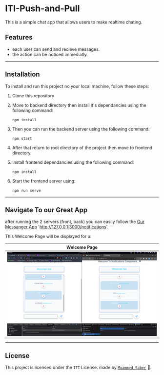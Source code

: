 # ITI-Push-and-Pull

This is a simple chat app that allows users to make realtime chating.

## Features

- each user can send and recieve messages.
- the action can be noticed immediatly.

-----

## Installation

To install and run this project no your local machine, follow these steps:

1. Clone this repository
2. Move to backend directory then install it's dependancies using the following command:
    ```
    npm install
    ```
3. Then you can run the backend server using the following command:
    ```
    npm start
    ```
4. After that return to root directory of the project then move to frontend directory.

5. Install frontend dependancies using the following command:
    ```
    npm install
    ```
6. Start the frontend server using: 
    ```
    npm run serve
    ```

-----
## Navigate To our Great App

after running the 2 servers (front, back) you can easily follow the [Our Messanger App](http://127.0.0.1:3000/notifications) 'http://127.0.0.1:3000/notifications'.
 
This Welcome Page will be displayed for u:

| Welcome Page |
| ------------ |
| ![alt text](./images/1.png) |

-----
## License

This project is licensed under the `ITI` License.
made by <code style="color: cyan">[Muammed Saber](https://github.com/Muhammed-saber79)</code> 🙂.


